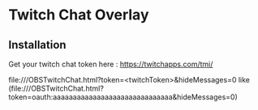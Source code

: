 # Twitch Chat Overlay

## Installation

Get your twitch chat token here : https://twitchapps.com/tmi/

file:///OBSTwitchChat.html?token=\<twitchToken\>&hideMessages=0 like (file:///OBSTwitchChat.html?token=oauth:aaaaaaaaaaaaaaaaaaaaaaaaaaaaaa&hideMessages=0)
